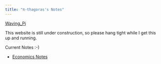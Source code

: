 ```yaml
---
title: "π-thagoras's Notes"
---
```

[Waving_Pi](assets/Waving_Pi.png)


This website is still under construction, so please hang tight while I get this up and running.

Current Notes :-)
- [Economics Notes](Economics%20Notes.md)



